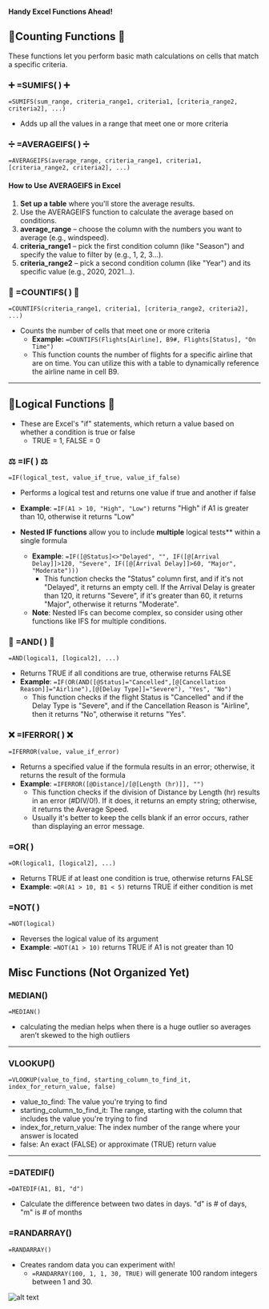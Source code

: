 **Handy Excel Functions Ahead!**

## 🔢Counting Functions 🔢
These functions let you perform basic math calculations on cells that match a specific criteria.

### ➕ =SUMIFS( ) ➕
```=SUMIFS(sum_range, criteria_range1, criteria1, [criteria_range2, criteria2], ...)```
* Adds up all the values in a range that meet one or more criteria

### ➗ =AVERAGEIFS( ) ➗
```=AVERAGEIFS(average_range, criteria_range1, criteria1, [criteria_range2, criteria2], ...)```
#### How to Use AVERAGEIFS in Excel
1. **Set up a table** where you'll store the average results.
2. Use the AVERAGEIFS function to calculate the average based on conditions.
3. **average_range** – choose the column with the numbers you want to average (e.g., windspeed).
4. **criteria_range1** – pick the first condition column (like "Season") and specify the value to filter by (e.g., 1, 2, 3...).
5. **criteria_range2** – pick a second condition column (like "Year") and its specific value (e.g., 2020, 2021...).

### 🔢 =COUNTIFS( ) 🔢
```=COUNTIFS(criteria_range1, criteria1, [criteria_range2, criteria2], ...)```
* Counts the number of cells that meet one or more criteria
  * **Example:** ```=COUNTIFS(Flights[Airline], B9#, Flights[Status], "On Time")```
  * This function counts the number of flights for a specific airline that are on time. You can utilize this with a table to dynamically reference the airline name in cell B9.

---

## 🧠Logical Functions 🧠
* These are Excel's "if" statements, which return a value based on whether a condition is true or false
  * TRUE = 1, FALSE = 0

### ⚖️ =IF( ) ⚖️
```=IF(logical_test, value_if_true, value_if_false)```
  * Performs a logical test and returns one value if true and another if false
  * **Example**: `=IF(A1 > 10, "High", "Low")` returns "High" if A1 is greater than 10, otherwise it returns "Low"

* **Nested IF functions** allow you to include **multiple** logical tests** within a single formula
  * **Example**: `=IF([@Status]<>"Delayed", "", IF([@[Arrival Delay]]>120, "Severe", IF([@[Arrival Delay]]>60, "Major", "Moderate")))`
    * This function checks the "Status" column first, and if it's not "Delayed", it returns an empty cell. If the Arrival Delay is greater than 120, it returns "Severe", if it's greater than 60, it returns "Major", otherwise it returns "Moderate".
   * **Note**: Nested IFs can become complex, so consider using other functions like IFS for multiple conditions.

### 🔗 =AND( ) 🔗
```=AND(logical1, [logical2], ...)```
  * Returns TRUE if all conditions are true, otherwise returns FALSE
  * **Example**: ```=IF(OR(AND([@Status]="Cancelled",[@[Cancellation Reason]]="Airline"),[@[Delay Type]]="Severe"), "Yes", "No")```
    * This function checks if the flight Status is "Cancelled" and if the Delay Type is "Severe", and if the Cancellation Reason is "Airline", then it returns "No", otherwise it returns "Yes".

### ❌ =IFERROR( ) ❌
```=IFERROR(value, value_if_error)```
  * Returns a specified value if the formula results in an error; otherwise, it returns the result of the formula
  * **Example**: ```=IFERROR([@Distance]/[@[Length (hr)]], "")```
    * This function checks if the division of Distance by Length (hr) results in an error (#DIV/0!). If it does, it returns an empty string; otherwise, it returns the Average Speed. 
    * Usually it's better to keep the cells blank if an error occurs, rather than displaying an error message.

###  =OR( ) 
```=OR(logical1, [logical2], ...)```
  * Returns TRUE if at least one condition is true, otherwise returns FALSE
  * **Example**: `=OR(A1 > 10, B1 < 5)` returns TRUE if either condition is met

###  =NOT( ) 
```=NOT(logical)```
  * Reverses the logical value of its argument
  * **Example**: `=NOT(A1 > 10)` returns TRUE if A1 is not greater than 10


## Misc Functions (Not Organized Yet)

### MEDIAN()
```=MEDIAN()```
* calculating the median helps when there is a huge outlier so averages aren’t skewed to the high outliers 

---
### VLOOKUP() 
```=VLOOKUP(value_to_find, starting_column_to_find_it, index_for_return_value, false)```

*  value_to_find: The value you're trying to find
*  starting_column_to_find_it: The range, starting with the column that includes the value you're trying to find
*  index_for_return_value: The index number of the range where your answer is located
*  false: An exact (FALSE) or approximate (TRUE) return value

---
### =DATEDIF()
```=DATEDIF(A1, B1, "d")``` 
* Calculate the difference between two dates in days. "d" is # of days, "m" is # of months

### =RANDARRAY()
```=RANDARRAY()```
* Creates random data you can experiment with!
  * ```=RANDARRAY(100, 1, 1, 30, TRUE)``` will generate 100 random integers between 1 and 30. 

![alt text](image-3.png)




